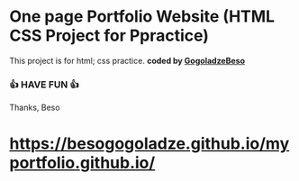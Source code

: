 # One page Portfolio Website (HTML CSS Project for Ppractice)  

This project is for html; css practice.
<b>coded by [GogoladzeBeso](https://github.com/besogogoladze)</b>
### 👍 HAVE FUN 👍
Thanks, Beso

# https://besogogoladze.github.io/myportfolio.github.io/